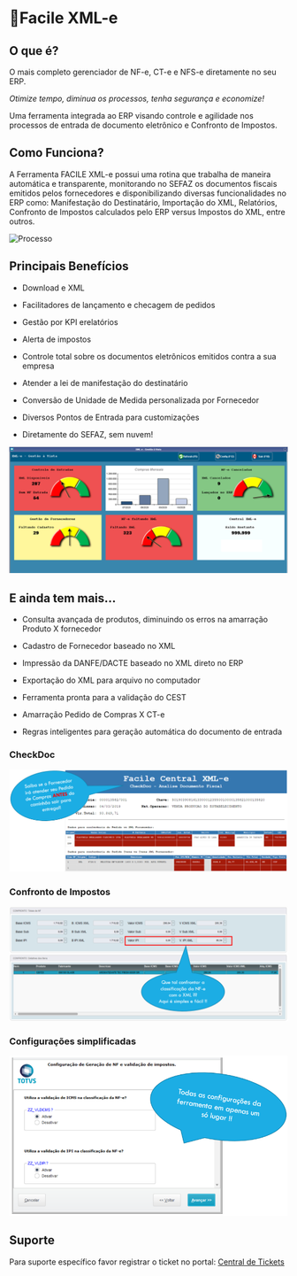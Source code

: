 # 📃Facile XML-e

## O que é?

O mais completo gerenciador de NF-e, CT-e e NFS-e diretamente no seu ERP. 

*Otimize tempo, diminua os processos, tenha segurança e economize!*

Uma ferramenta integrada ao ERP visando controle e agilidade nos processos de entrada de documento eletrônico e Confronto de Impostos.

## 

## Como Funciona?

A Ferramenta FACILE XML-e possui uma rotina que trabalha de maneira automática e transparente, monitorando no SEFAZ os documentos fiscais emitidos pelos fornecedores e disponibilizando diversas funcionalidades no ERP como: Manifestação do Destinatário, Importação do XML, Relatórios, Confronto de Impostos calculados pelo ERP versus Impostos do XML, entre outros.

![Processo](/assets/xmle_processo.png "XML-e Processo")

## 

## Principais Benefícios

- Download e XML

- Facilitadores de lançamento e checagem de pedidos

- Gestão por KPI erelatórios

- Alerta de impostos

- Controle total sobre os documentos eletrônicos emitidos contra a sua empresa

- Atender a lei de manifestação do destinatário

- Conversão de Unidade de Medida personalizada por Fornecedor

- Diversos Pontos de Entrada para customizações

- Diretamente do SEFAZ, sem nuvem!

![GestaoaVista](/assets/xmle_kpi.png "Gestão à Vista")


## E ainda tem mais...

- Consulta avançada de produtos, diminuindo os erros na amarração Produto X fornecedor

- Cadastro de Fornecedor baseado no XML

- Impressão da DANFE/DACTE baseado no XML direto no ERP

- Exportação do XML para arquivo no computador

- Ferramenta pronta para a validação do CEST

- Amarração Pedido de Compras X CT-e

- Regras inteligentes para geração automática do documento de entrada


### CheckDoc
![CheckDoc](/assets/xmle_checkdoc.png "CheckDoc")

### Confronto de Impostos
![Confronto](/assets/xmle_confronto.png "Confronto de Impostos")

### Configurações simplificadas
![wizard](/assets/xmle_wizard.png "Wizard de Configuração")

## Suporte

Para suporte específico favor registrar o ticket no portal: [Central de Tickets](http://suporte.facilesistemas.com.br/)
